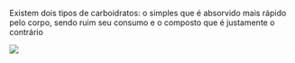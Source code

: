 Existem dois tipos de carboidratos: o simples que é absorvido mais rápido pelo corpo, sendo ruim seu consumo e o composto que é justamente o contrário



<img src='https://carbolife.googlecode.com/files/Imagem1.png'></img>